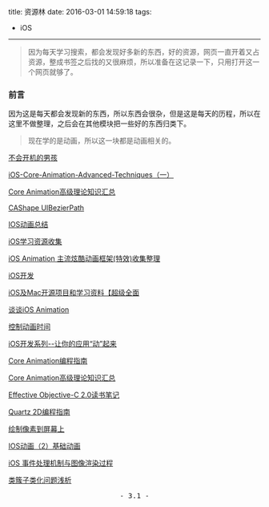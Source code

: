 title: 资源林
date: 2016-03-01 14:59:18
tags:
- iOS
---
<blockquote class="blockquote-center">因为每天学习搜索，都会发现好多新的东西，好的资源，网页一直开着又占资源，整成书签之后找的又很麻烦，所以准备在这记录一下，只用打开这一个网页就够了。</blockquote>

### 前言
因为这是每天都会发现新的东西，所以东西会很杂，但是这是每天的历程，所以在这里不做整理，之后会在其他模块把一些好的东西归类下。
<!-- more -->

> 现在学的是动画，所以这一块都是动画相关的。

[不会开机的男孩](http://studentdeng.github.io)

[iOS-Core-Animation-Advanced-Techniques（一）](http://www.cocoachina.com/ios/20150104/10814.html)

[Core Animation高级理论知识汇总](http://www.aliog.com/35406.html)

[CAShape UIBezierPath](http://www.cnblogs.com/lzlsky/p/4011826.html)

[IOS动画总结](https://github.com/yixiangboy/IOSAnimationDemo)

[iOS学习资源收集](https://github.com/Tim9Liu9/TimLiu-iOS)

[iOS Animation 主流炫酷动画框架(特效)收集整理](https://github.com/sxyx2008/DevArticles/issues/91)

[iOS开发](https://github.com/ming1016/study/wiki)

[iOS及Mac开源项目和学习资料【超级全面](http://www.kancloud.cn/digest/ios-mac-study/84558)

[谈谈iOS Animation](http://geeklu.com/2012/09/animation-in-ios/)

[控制动画时间](http://www.cocoachina.com/programmer/20131218/7569.html)

[iOS开发系列--让你的应用“动”起来](http://www.cnblogs.com/kenshincui/p/3972100.html)

[Core Animation编程指南](http://blog.sae.sina.com.cn/archives/2956)

[Core Animation高级理论知识汇总](http://www.aliog.com/35406.html)

[Effective Objective-C 2.0读书笔记](http://www.yhawaii.net/effective-objective-c-notes.html)

[Quartz 2D编程指南](http://www.yhawaii.net/ios-quartz-2d-guild.html)

[绘制像素到屏幕上](http://objccn.io/issue-3-1/)

[IOS动画（2）基础动画](http://www.ziliao1.com/Article/Show/BEB0BBDB5666E1DC3AA7A28DF47C2678.html)

[iOS 事件处理机制与图像渲染过程](http://www.tuicode.com/article/5660263de7aec47a0e1fe380)

[类簇子类化问题浅析](http://ihey-jason.tumblr.com/post/110075848202/%E7%B1%BB%E7%B0%87%E5%AD%90%E7%B1%BB%E5%8C%96%E9%97%AE%E9%A2%98%E6%B5%85%E6%9E%90)





<pre style="text-align:center">- 3.1 -</pre>


